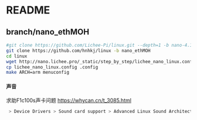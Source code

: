# README

## branch/nano_ethMOH

```sh
#git clone https://github.com/Lichee-Pi/linux.git --depth=1 -b nano-4.14-exp
git clone https://github.com/hnhkj/linux -b nano_ethMOH
cd linux
wget http://nano.lichee.pro/_static/step_by_step/lichee_nano_linux.config
cp lichee_nano_linux.config .config
make ARCH=arm menuconfig

```

#### 声音

求助F1c100s声卡问题 <https://whycan.cn/t_3085.html>

```sh
 > Device Drivers > Sound card support > Advanced Linux Sound Architecture > ALSA for SoC audio support > Allwinner SoC Audio support [*] Allwinner f1c500s codec support
```